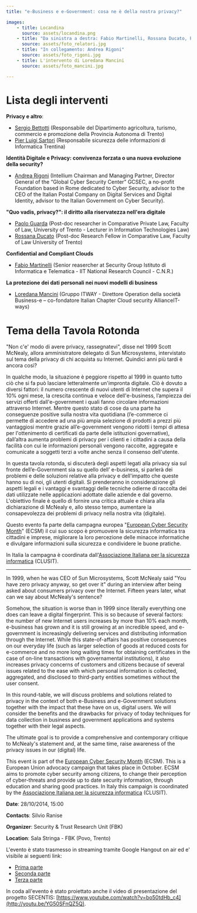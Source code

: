 ```yaml
---
title: "e-Business e e-Government: cosa ne è della nostra privacy?"

images:
    - title: Locandina
      source: assets/locandina.png
    - title: "Da sinistra a destra: Fabio Martinelli, Rossana Ducato, Paolo Guarda, Pier Luigi Sartori, Sergio Bettotti e Silvio Ranise"
      source: assets/foto_relatori.jpg
    - title: "In collegamento: Andrea Rigoni"
      source: assets/foto_rigoni.jpg
    - title: L'intervento di Loredana Mancini
      source: assets/foto_mancini.jpg

---
```


# Lista degli interventi
**Privacy e altro**:
- [Sergio Bettotti](http://www.strutture.provincia.tn.it/Dettaglio_Strutture.aspx?cod_s=D336) (Responsabile del Dipartimento agricoltura, turismo, commercio e promozione della Provincia Autonoma di Trento)
- [Pier Luigi Sartori](http://it.linkedin.com/in/pierluigisartori) (Responsabile sicurezza delle informazioni di Informatica Trentina)

**Identità Digitale e Privacy: convivenza forzata o una nuova evoluzione della security?**
- [Andrea Rigoni](http://www.intelliumgroup.com/who-we-are/item/51?tmpl=raw) (Intellium Chairman and Managing Partner, Director General of the “Global Cyber Security Center” GCSEC, a no-profit Foundation based in Rome dedicated to Cyber Security, advisor to the CEO of the Italian Postal Company on Digital Services and Digital Identity, advisor to the Italian Government on Cyber Security). 

**"Quo vadis, privacy?": il diritto alla riservatezza nell'era digitale**
- [Paolo Guarda](http://www.lawtech.jus.unitn.it/index.php/people/paolo-guarda) (Post-doc researcher in Comparative Private Law, Faculty of Law, University of Trento - Lecturer in Information Technologies Law)
- [Rossana Ducato](http://www.lawtech.jus.unitn.it/index.php/people/rossana-ducato) (Post-doc Research Fellow in Comparative Law, Faculty of Law University of Trento)

**Confidential and Compliant Clouds**
- [Fabio Martinelli](http://wwwold.iit.cnr.it/staff/fabio.martinelli/) (Senior reasercher at Security Group Istituto di Informatica e Telematica - IIT National Research Council - C.N.R.)

**La protezione dei dati personali nei nuovi modelli di business**
- [Loredana Mancini](http://it.linkedin.com/pub/loredana-mancini/1/6b4/280) (Gruppo ITWAY - Direttore Operation della società Business-e – co-fondatore  Italian Chapter Cloud security AllianceIT-ways)

# Tema della Tavola Rotonda
"Non c'e' modo di avere privacy, rassegnatevi", disse nel 1999 Scott McNealy, allora amministratore delegato di Sun Microsystems, intervistato sul tema della privacy di chi acquista su Internet. Quindici anni più tardi è ancora così? 

In qualche modo, la situazione è peggiore rispetto al 1999 in quanto tutto ciò che si fa può lasciare letteralmente un'impronta digitale. Ciò è dovuto a diversi fattori: il numero crescente di nuovi utenti di Internet che supera il 10% ogni mese, la crescita continua e veloce dell'e-business, l’ampiezza dei servizi offerti dall'e-government i quali fanno circolare informazioni attraverso Internet. Mentre questo stato di cose da una parte ha conseguenze positive sulla nostra vita quotidiana (l’e-commerce ci permette di accedere ad una più ampia selezione di prodotti a prezzi più vantaggiosi mentre grazie all’e-government vengono ridotti i tempi di attesa per l'ottenimento di certificati da parte delle istituzioni governative), dall’altra aumenta problemi di privacy per i clienti e i cittadini a causa della facilità con cui le informazioni personali vengono raccolte, aggregate e comunicate a soggetti terzi a volte anche senza il consenso dell'utente.

In questa tavola rotonda, si discuterà degli aspetti legati alla privacy sia sul fronte dell’e-Government sia su quello dell’ e-business, si parlerà dei problemi e delle soluzioni relative alla privacy e dell'impatto che queste hanno su di noi, gli utenti digitali. Si prenderanno in considerazione gli aspetti legali e i vantaggi e svantaggi delle tecniche odierne di raccolta dei dati utilizzate nelle applicazioni adottate dalle aziende e dal governo.
L'obiettivo finale è quello di fornire una critica attuale e chiara alla dichiarazione di McNealy e, allo stesso tempo, aumentare la consapevolezza dei problemi di privacy nella nostra vita (digitale).

Questo evento fa parte della campagna europea "[European Cyber Security Month](http://cybersecuritymonth.eu/)" (ECSM) il cui suo scopo è promuovere la sicurezza informatica tra cittadini e imprese, migliorare la loro percezione delle minacce informatiche e divulgare informazioni sulla sicurezza e condividere le buone pratiche.

In Italia la campagna è coordinata dall'[Associazione Italiana per la sicurezza informatica](https://www.clusit.it/) (CLUSIT).

***

In 1999, when he was CEO of Sun Microsystems, Scott McNealy said "You have zero privacy anyway, so get over it" during an interview after being asked about consumers privacy over the Internet. Fifteen years later, what can we say about McNealy's sentence?

Somehow, the situation is worse than in 1999 since literally everything one does can leave a digital fingerprint. This is so because of several factors: the number of new Internet users increases by more than 10% each month, e-business has grown and it is still growing at an incredible speed, and e-government is increasingly delivering services and distributing information through the Internet. While this state-of-affairs has positive consequences on our everyday life (such as larger selection of goods at reduced costs for e-commerce and no more long waiting times for obtaining certificates in the case of on-line transactions with governamental institutions), it also increases privacy concerns of customers and citizens because of several issues related to the ease with which personal information is collected, aggregated, and disclosed to third-party entities sometimes without the user consent.

In this round-table, we will discuss problems and solutions related to privacy in the context of both e-Business and e-Government solutions together with the impact that these have on us, digital users. We will consider the benefits and the drawbacks for privacy of today techniques for data collection in business and government applications and systems together with their legal aspects.

The ultimate goal is to provide a comprehensive and contemporary critique to McNealy's statement and, at the same time, raise awareness of the privacy issues in our (digital) life.

This event is part of the [European Cyber Security Month](http://cybersecuritymonth.eu/) (ECSM). This is a European Union advocacy campaign that takes place in October. ECSM aims to promote cyber security among citizens, to change their perception of cyber-threats and provide up to date security information, through education and sharing good practices. In Italy this campaign is coordinated by the [Associazione Italiana per la sicurezza informatica](https://www.clusit.it/) (CLUSIT).

**Date**: 28/10/2014, 15:00

**Contacts**: Silvio Ranise

**Organizer**: Security & Trust Research Unit (FBK)

**Location**: Sala Stringa - FBK (Povo, Trento)

L'evento è stato trasmesso in streaming tramite Google Hangout on air ed e' visibile ai seguenti link:
- [Prima parte](http://youtu.be/YG50SFnQZ5Q)
- [Seconda parte](http://youtu.be/aZfvqnu6WgM)
- [Terza parte](http://youtu.be/QOahGi1cr44)

In coda all'evento è stato proiettato anche il video di presentazione del progetto SECENTIS: [https://www.youtube.com/watch?v=bo50tdHb_c4](http://youtu.be/YG50SFnQZ5Q).